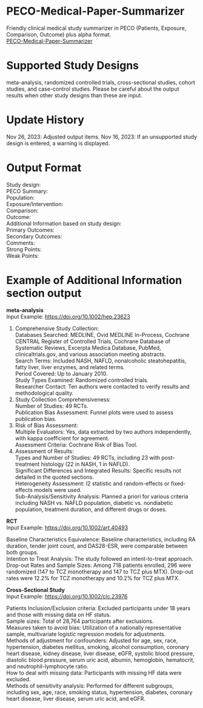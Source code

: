 # PECO-Medical-Paper-Summarizer
Friendly clinical medical study summarizer in PECO (Patients, Exposure, Comparison, Outcome) plus alpha format. <br>
[PECO-Medical-Paper-Summarizer](https://chat.openai.com/g/g-3Ylvxx5GH-peco-summarizer)

# Supported Study Designs
meta-analysis, randomized controlled trials, cross-sectional studies, cohort studies, and case-control studies. 
Please be careful about the output results when other study designs than these are input.

# Update History
Nov 26, 2023: Adjusted output items.
Nov 16, 2023: If an unsupported study design is entered, a warning is displayed.

# Output Format
Study design: <br>
PECO Summary:<br>
Population: <br>
Exposure/Intervention: <br>
Comparison: <br>
Outcome: <br>
Additional Information based on study design:<br>
Primary Outcomes:<br>
Secondary Outcomes:<br>
Comments:<br>
  Strong Points: <br>
  Weak Points:<br>
  
# Example of Additional Information section output 
**meta-analysis**<br>
  Input Example: https://doi.org/10.1002/hep.23623

1. Comprehensive Study Collection:<br>
  Databases Searched: MEDLINE, Ovid MEDLINE In-Process, Cochrane CENTRAL Register of Controlled Trials, Cochrane Database of Systematic Reviews, 
  Excerpta Medica Database, PubMed, clinicaltrials.gov, and various association meeting abstracts.<br>
  Search Terms: Included NASH, NAFLD, nonalcoholic steatohepatitis, fatty liver, liver enzymes, and related terms.<br>
  Period Covered: Up to January 2010.<br>
  Study Types Examined: Randomized controlled trials.<br>
  Researcher Contact: Ten authors were contacted to verify results and methodological quality.<br>
2. Study Collection Comprehensiveness:<br>
  Number of Studies: 49 RCTs.<br>
  Publication Bias Assessment: Funnel plots were used to assess publication bias.<br>
3. Risk of Bias Assessment:<br>
  Multiple Evaluators: Yes, data extracted by two authors independently, with kappa coefficient for agreement.<br>
  Assessment Criteria: Cochrane Risk of Bias Tool.<br>
4. Assessment of Results:<br>
  Types and Number of Studies: 49 RCTs, including 23 with post-treatment histology (22 in NASH, 1 in NAFLD).<br>
  Significant Differences and Integrated Results: Specific results not detailed in the quoted sections.<br>
  Heterogeneity Assessment: I2 statistic and random-effects or fixed-effects models were used.<br>
  Sub-Analysis/Sensitivity Analysis: Planned a priori for various criteria including NASH vs. NAFLD population, diabetic vs. nondiabetic population, treatment duration, and different drugs or doses.<br>

**RCT** <br>
  Input Example: https://doi.org/10.1002/art.40493

  Baseline Characteristics Equivalence: Baseline characteristics, including RA duration, tender joint count, and DAS28-ESR, were comparable between both groups.<br>
  Intention to Treat Analysis: The study followed an intent-to-treat approach.<br>
  Drop-out Rates and Sample Sizes: Among 718 patients enrolled, 296 were randomized (147 to TCZ monotherapy and 147 to TCZ plus MTX). Drop-out rates were 12.2% for TCZ monotherapy and 10.2% for TCZ plus MTX.

**Cross-Sectional Study** <br>
  Input Example: https://doi.org/10.1002/clc.23976
  
  Patients Inclusion/Exclusion criteria: Excluded participants under 18 years and those with missing data on HF status.<br>
  Sample sizes: Total of 28,764 participants after exclusions.<br>
  Measures taken to avoid bias: Utilization of a nationally representative sample, multivariate logistic regression models for adjustments.<br>
  Methods of adjustment for confounders: Adjusted for age, sex, race, hypertension, diabetes mellitus, smoking, alcohol consumption, coronary heart disease, kidney disease, liver disease, eGFR, systolic blood pressure, diastolic blood pressure, serum uric acid, albumin,   hemoglobin, hematocrit, and neutrophil-lymphocyte ratio.<br>
  How to deal with missing data: Participants with missing HF data were excluded.<br>
  Methods of sensitivity analysis: Performed for different subgroups, including sex, age, race, smoking status, hypertension, diabetes, coronary heart disease, liver disease, serum uric acid, and eGFR.<br>
